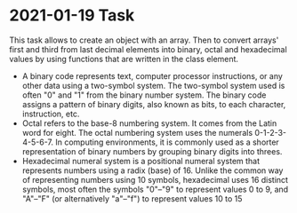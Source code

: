 # 2021-01-19 Task

This task allows to create an object with an array. Then to convert arrays' first and third from last decimal elements into binary, octal and hexadecimal values by using functions that are written in the class element.

* A binary code represents text, computer processor instructions, or any other data using a two-symbol system. The two-symbol system used is often "0" and "1" from the binary number system. The binary code assigns a pattern of binary digits, also known as bits, to each character, instruction, etc.
* Octal refers to the base-8 numbering system. It comes from the Latin word for eight. The octal numbering system uses the numerals 0-1-2-3-4-5-6-7. In computing environments, it is commonly used as a shorter representation of binary numbers by grouping binary digits into threes.
* Hexadecimal numeral system is a positional numeral system that represents numbers using a radix (base) of 16. Unlike the common way of representing numbers using 10 symbols, hexadecimal uses 16 distinct symbols, most often the symbols "0"–"9" to represent values 0 to 9, and "A"–"F" (or alternatively "a"–"f") to represent values 10 to 15
